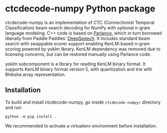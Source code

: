 # ctcdecode-numpy Python package

ctcdecode-numpy is an implementation of CTC (Connectionist Temporal Classification) beam search decoding for NumPy with optional n-gram language modeling.
C++ code is based on [Parlance](https://github.com/parlance/ctcdecode), which in turn borrowed liberally from Paddle Paddles' [DeepSpeech](https://github.com/PaddlePaddle/DeepSpeech).
It includes standard beam search with swappable scorer support enabling KenLM-based n-gram scoring powered by yoklm library.
KenLM dependency was removed due to licensing concerns, but can be restored manually using Parlance code.

yoklm subcomponent is a library for reading KenLM binary format.  It supports KenLM binary format version 5, with quantization and trie with Bhiksha array representation.

## Installation
To build and install ctcdecode-numpy, go inside `ctcdecode-numpy/` directory and run:

```shell
python -m pip install .
```

We recommended to activate a virtualenv environment before installation.
